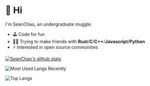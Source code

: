 # 👋 Hi

I'm SeanChao, an undergraduate muggle.

- 🕹 Code for fun
- 👨‍💻 Trying to make friends with **Rust**/**C**/**C++**/**Javascript**/**Python**
- ⚡ Interested in open source communities

[![SeanChao's github stats](https://i-github-readme-stats.vercel.app/api?username=seanchao&show_icons=true)](https://github.com/anuraghazra/github-readme-stats)

![Most Used Langs Recently](https://i-github-readme-stats.vercel.app/api/wakatime?username=SeanChao&layout=compact&langs_count=8&custom_title=Most%20Recently%20Used)

![Top Langs](https://i-github-readme-stats.vercel.app/api/top-langs/?username=seanchao&layout=compact&hide=assembly,html&langs_count=8&card_width=445)

